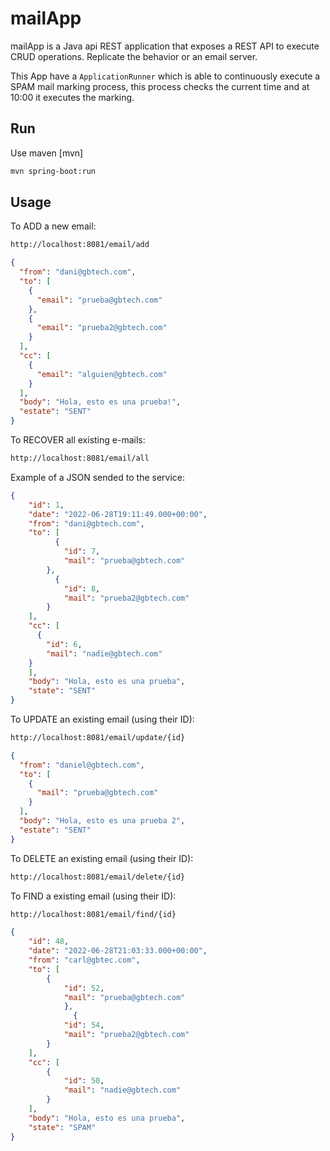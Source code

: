 # mailApp

mailApp is a Java api REST application that exposes a REST API to execute CRUD operations. Replicate the behavior or an email server.

This App have a ```ApplicationRunner``` which is able to continuously execute a SPAM mail marking process, this process checks the current time and at 10:00 it executes the marking.

## Run

Use maven [mvn]

```bash
mvn spring-boot:run
```

## Usage

To ADD a new email:

```bash
http://localhost:8081/email/add
```

```json
{
  "from": "dani@gbtech.com",
  "to": [
    {
      "email": "prueba@gbtech.com"
    },
    {
      "email": "prueba2@gbtech.com"
    }
  ],
  "cc": [
    {
      "email": "alguien@gbtech.com"
    }
  ],
  "body": "Hola, esto es una prueba!",
  "estate": "SENT"
}
```

To RECOVER all existing e-mails:
```bash
http://localhost:8081/email/all
```

Example of a JSON sended to the service: 
```json
{
	"id": 1,
	"date": "2022-06-28T19:11:49.000+00:00",
	"from": "dani@gbtech.com",
	"to": [
		  {
			"id": 7,
			"mail": "prueba@gbtech.com"
		},
		  {
			"id": 8,
			"mail": "prueba2@gbtech.com"
		}
	],
	"cc": [
	  {
		"id": 6,
		"mail": "nadie@gbtech.com"
	}
	],
	"body": "Hola, esto es una prueba",
	"state": "SENT"
}
```

To UPDATE an existing email (using their ID):

```bash
http://localhost:8081/email/update/{id}
```

```json
{
  "from": "daniel@gbtech.com",
  "to": [
    {
      "mail": "prueba@gbtech.com"
    }
  ],
  "body": "Hola, esto es una prueba 2",
  "estate": "SENT"
}
```

To DELETE an existing email (using their ID):

```bash
http://localhost:8081/email/delete/{id}
```

To FIND a existing email (using their ID):

```bash
http://localhost:8081/email/find/{id}
```

```json
{
	"id": 48,
	"date": "2022-06-28T21:03:33.000+00:00",
	"from": "carl@gbtec.com",
	"to": [
		{
			"id": 52,
			"mail": "prueba@gbtech.com"
			},
			  {
			"id": 54,
			"mail": "prueba2@gbtech.com"
		}
	],
	"cc": [
		{
			"id": 50,
			"mail": "nadie@gbtech.com"
		}
	],
	"body": "Hola, esto es una prueba",
	"state": "SPAM"
}
```
